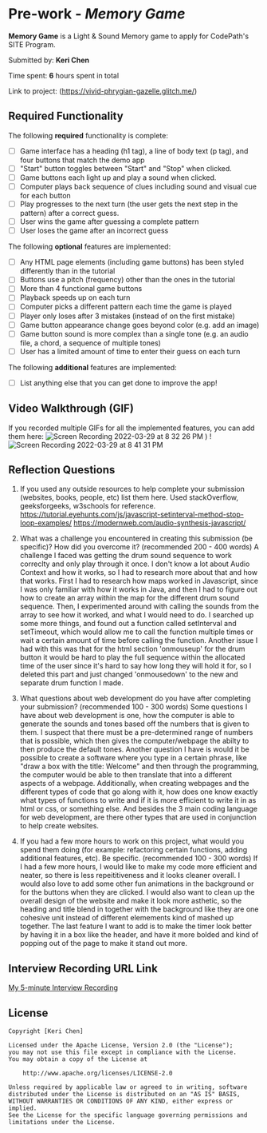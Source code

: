 # Pre-work - *Memory Game*

**Memory Game** is a Light & Sound Memory game to apply for CodePath's SITE Program. 

Submitted by: **Keri Chen**

Time spent: **6** hours spent in total

Link to project: (https://vivid-phrygian-gazelle.glitch.me/)

## Required Functionality

The following **required** functionality is complete:

* [ ] Game interface has a heading (h1 tag), a line of body text (p tag), and four buttons that match the demo app
* [ ] "Start" button toggles between "Start" and "Stop" when clicked. 
* [ ] Game buttons each light up and play a sound when clicked. 
* [ ] Computer plays back sequence of clues including sound and visual cue for each button
* [ ] Play progresses to the next turn (the user gets the next step in the pattern) after a correct guess. 
* [ ] User wins the game after guessing a complete pattern
* [ ] User loses the game after an incorrect guess

The following **optional** features are implemented:

* [ ] Any HTML page elements (including game buttons) has been styled differently than in the tutorial
* [ ] Buttons use a pitch (frequency) other than the ones in the tutorial
* [ ] More than 4 functional game buttons
* [ ] Playback speeds up on each turn
* [ ] Computer picks a different pattern each time the game is played
* [ ] Player only loses after 3 mistakes (instead of on the first mistake)
* [ ] Game button appearance change goes beyond color (e.g. add an image)
* [ ] Game button sound is more complex than a single tone (e.g. an audio file, a chord, a sequence of multiple tones)
* [ ] User has a limited amount of time to enter their guess on each turn

The following **additional** features are implemented:

- [ ] List anything else that you can get done to improve the app!

## Video Walkthrough (GIF)

If you recorded multiple GIFs for all the implemented features, you can add them here:
![Screen Recording 2022-03-29 at 8 32 26 PM](https://user-images.githubusercontent.com/64931036/160746890-1fc3395d-d9dd-43f1-88ab-d60a7082a841.gif)
)
!![Screen Recording 2022-03-29 at 8 41 31 PM](https://user-images.githubusercontent.com/64931036/160747174-1238408b-78ca-4227-83c1-fe5cfe108897.gif)

## Reflection Questions
1. If you used any outside resources to help complete your submission (websites, books, people, etc) list them here. 
Used stackOverflow, geeksforgeeks, w3schools for reference. 
https://tutorial.eyehunts.com/js/javascript-setinterval-method-stop-loop-examples/
https://modernweb.com/audio-synthesis-javascript/

2. What was a challenge you encountered in creating this submission (be specific)? How did you overcome it? (recommended 200 - 400 words) 
A challenge I faced was getting the drum sound sequence to work correclty and only play through it once. I don't know a lot about Audio Context and how it works, so I had to research more about that and how that works. First I had to research how maps worked in Javascript, since I was only familiar with how it works in Java, and then I had to figure out how to create an array within the map for the different drum sound sequence. Then, I experimented around with calling the sounds from the array to see how it worked, and what I would need to do. I searched up some more things, and found out a function called setInterval and setTimeout, which would allow me to call the function multiple times or wait a certain amount of time before calling the function. Another issue I had with this was that for the html section 'onmouseup' for the drum button it would be hard to play the full sequence within the allocated time of the user since it's hard to say how long they will hold it for, so I deleted this part and just changed 'onmousedown' to the new and separate drum function I made. 


3. What questions about web development do you have after completing your submission? (recommended 100 - 300 words) 
Some questions I have about web development is one, how the computer is able to generate the sounds and tones based off the numbers that is given to them. I suspect that there must be a pre-determined range of numbers that is possible, which then gives the computer/webpage the abilty to then produce the default tones. Another question I have is would it be possible to create a software where you type in a certain phrase, like "draw a box with the title: Welcome" and then through the programming, the computer would be able to then translate that into a different aspects of a webpage. Additionally, when creating webpages and the different types of code that go along with it, how does one know exactly what types of functions to write and if it is more efficient to write it in as html or css, or something else. And besides the 3 main coding language for web development, are there other types that are used in conjunction to help create websites.

4. If you had a few more hours to work on this project, what would you spend them doing (for example: refactoring certain functions, adding additional features, etc). Be specific. (recommended 100 - 300 words) 
If I had a few more hours, I would like to make my code more efficient and neater, so there is less repeititiveness and it looks cleaner overall. I would also love to add some other fun animations in the background or for the buttons when they are clicked. I would also want to clean up the overall design of the website and make it look more asthetic, so the heading and title blend in together with the background like they are one cohesive unit instead of different elemements kind of mashed up together. The last feature I want to add is to make the timer look better by having it in a box like the header, and have it more bolded and kind of popping out of the page to make it stand out more. 


## Interview Recording URL Link

[My 5-minute Interview Recording](https://youtu.be/cgv1QeRaLTc)


## License

    Copyright [Keri Chen]

    Licensed under the Apache License, Version 2.0 (the "License");
    you may not use this file except in compliance with the License.
    You may obtain a copy of the License at

        http://www.apache.org/licenses/LICENSE-2.0

    Unless required by applicable law or agreed to in writing, software
    distributed under the License is distributed on an "AS IS" BASIS,
    WITHOUT WARRANTIES OR CONDITIONS OF ANY KIND, either express or implied.
    See the License for the specific language governing permissions and
    limitations under the License.

